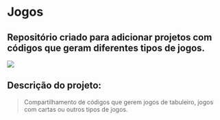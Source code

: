 # Jogos
## Repositório criado para adicionar projetos com códigos que geram diferentes tipos de jogos.

<div>
<img src="http://img.shields.io/static/v1?label=STATUS%20DO%20PROJETO&message=%20EM%20DESENVOLVIMENTO&color=GREEN&style=for-the-badge_blank"></a>
   </div>
   
## Descrição do projeto:
 > Compartilhamento de códigos que gerem jogos de tabuleiro, jogos com cartas ou outros tipos de jogos.
